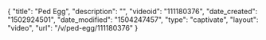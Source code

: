 {
    "title": "Ped Egg",
    "description": "",
    "videoid": "111180376",
    "date_created": "1502924501",
    "date_modified": "1504247457",
    "type": "captivate",
    "layout": "video",
    "url": "\/v\/ped-egg\/111180376"
}